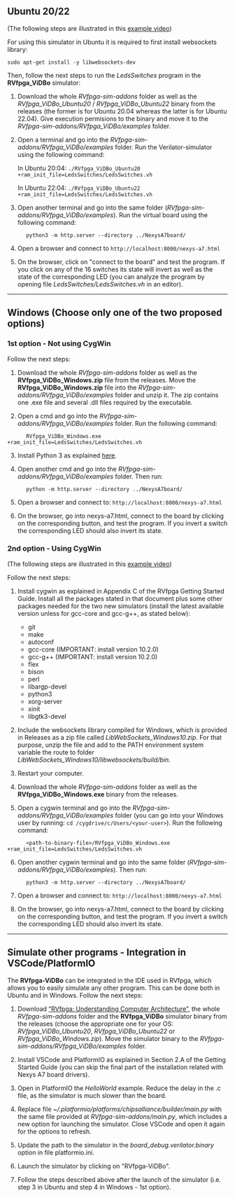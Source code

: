 ## **Ubuntu 20/22**

(The following steps are illustrated in this [example video](https://drive.google.com/file/d/1zgGUX6UYnExh1JYof4PiJ6gxi6pZvngT/view?usp=sharing))

For using this simulator in Ubuntu it is required to first install websockets library: 

```
sudo apt-get install -y libwebsockets-dev
```

Then, follow the next steps to run the *LedsSwitches* program in the **RVfpga_ViDBo** simulator:

1. Download the whole *RVfpga-sim-addons* folder as well as the *RVfpga_ViDBo_Ubuntu20* / *RVfpga_ViDBo_Ubuntu22* binary from the releases (the former is for Ubuntu 20.04 whereas the latter is for Ubuntu 22.04). Give execution permisions to the binary and move it to the *RVfpga-sim-addons/RVfpga_ViDBo/examples* folder.

2. Open a terminal and go into the *RVfpga-sim-addons/RVfpga_ViDBo/examples* folder. Run the Verilator-simulator using the following command: 

      In Ubuntu 20:04: ```./RVfpga_ViDBo_Ubuntu20 +ram_init_file=LedsSwitches/LedsSwitches.vh```

      In Ubuntu 22:04: ```./RVfpga_ViDBo_Ubuntu22 +ram_init_file=LedsSwitches/LedsSwitches.vh```

3. Open another terminal and go into the same folder (*RVfpga-sim-addons/RVfpga_ViDBo/examples*). Run the virtual board using the following command:
```
      python3 -m http.server --directory ../NexysA7board/
```
4. Open a browser and connect to `http://localhost:8000/nexys-a7.html`

5. On the browser, click on "connect to the board" and test the program. If you click on any of the 16 switches its state will invert as well as the state of the corresponding LED (you can analyze the program by opening file *LedsSwitches/LedsSwitches.vh* in an editor).


___


## **Windows (Choose only one of the two proposed options)**

### **1st option - Not using CygWin**

Follow the next steps:

1. Download the whole *RVfpga-sim-addons* folder as well as the **RVfpga_ViDBo_Windows.zip** file from the releases. Move the **RVfpga_ViDBo_Windows.zip** file into the *RVfpga-sim-addons/RVfpga_ViDBo/examples* folder and unzip it. The zip contains one .exe file and several .dll files required by the executable.

2. Open a cmd and go into the *RVfpga-sim-addons/RVfpga_ViDBo/examples* folder. Run the following command:
```
      RVfpga_ViDBo_Windows.exe +ram_init_file=LedsSwitches/LedsSwitches.vh
```

3. Install Python 3 as explained [here](https://phoenixnap.com/kb/how-to-install-python-3-windows).

4. Open another cmd and go into the *RVfpga-sim-addons/RVfpga_ViDBo/examples* folder. Then run: 

```
      python -m http.server --directory ../NexysA7board/
```

5. Open a browser and connect to: ```http://localhost:8000/nexys-a7.html```

6. On the browser, go into nexys-a7.html, connect to the board by clicking on the corresponding button, and test the program. If you invert a switch the corresponding LED should also invert its state.



### **2nd option - Using CygWin**

(The following steps are illustrated in this [example video](https://drive.google.com/file/d/1_jsrZ2zuCW3KN73M03rk-F63tagk3Ew8/view?usp=sharing))

Follow the next steps:

1. Install cygwin as explained in Appendix C of the RVfpga Getting Started Guide. Install all the packages stated in that document plus some other packages needed for the two new simulators (install the latest available version unless for gcc-core and gcc-g++, as stated below):

    * git
    * make 
    * autoconf
    * gcc-core (IMPORTANT: install version 10.2.0)
    * gcc-g++ (IMPORTANT: install version 10.2.0)
    * flex
    * bison
    * perl
    * libargp-devel
    * python3
    * xorg-server
    * xinit
    * libgtk3-devel

2. Include the websockets library compiled for Windows, which is provided in Releases as a zip file called *LibWebSockets_Windows10.zip*. For that purpose, unzip the file and add to the PATH environment system variable the route to folder *LibWebSockets_Windows10/libwebsockets/build/bin*.

3. Restart your computer.

4. Download the whole *RVfpga-sim-addons* folder as well as the **RVfpga_ViDBo_Windows.exe** binary from the releases.

5. Open a cygwin terminal and go into the *RVfpga-sim-addons/RVfpga_ViDBo/examples* folder (you can go into your Windows user by running: ``` cd /cygdrive/c/Users/<your-user> ```). Run the following command:

```
      <path-to-binary-file>/RVfpga_ViDBo_Windows.exe +ram_init_file=LedsSwitches/LedsSwitches.vh
```

6. Open another cygwin terminal and go into the same folder (*RVfpga-sim-addons/RVfpga_ViDBo/examples*). Then run: 

```
      python3 -m http.server --directory ../NexysA7board/
```

7. Open a browser and connect to: ```http://localhost:8000/nexys-a7.html```

8. On the browser, go into nexys-a7.html, connect to the board by clicking on the corresponding button, and test the program. If you invert a switch the corresponding LED should also invert its state.


___


## **Simulate other programs - Integration in VSCode/PlatformIO**

The **RVfpga-ViDBo** can be integrated in the IDE used in RVfpga, which allows you to easily simulate any other program. This can be done both in Ubuntu and in Windows. Follow the next steps:

1. Download [“RVfpga: Understanding Computer Architecture”](https://university.imgtec.com/rvfpga-download-page-en/), the whole *RVfpga-sim-addons* folder and the **RVfpga_ViDBo** simulator binary from the releases (choose the appropriate one for your OS: *RVfpga_ViDBo_Ubuntu20*, *RVfpga_ViDBo_Ubuntu22* or *RVfpga_ViDBo_Windows.zip*). Move the simulator binary to the *RVfpga-sim-addons/RVfpga_ViDBo/examples* folder.

2. Install VSCode and PlatformIO as explained in Section 2.A of the Getting Started Guide (you can skip the final part of the installation related with Nexys A7 board drivers).

3. Open in PlatformIO the *HelloWorld* example. Reduce the delay in the .c file, as the simulator is much slower than the board.

4. Replace file *~/.platformio/platforms/chipsalliance/builder/main.py* with the same file provided at *RVfpga-sim-addons/main.py*, which includes a new option for launching the simulator. Close VSCode and open it again for the options to refresh.

5. Update the path to the simulator in the *board_debug.verilator.binary* option in file platformio.ini.

6. Launch the simulator by clicking on "RVfpga-ViDBo".

7. Follow the steps described above after the launch of the simulator (i.e. step 3 in Ubuntu and step 4 in Windows - 1st option).
